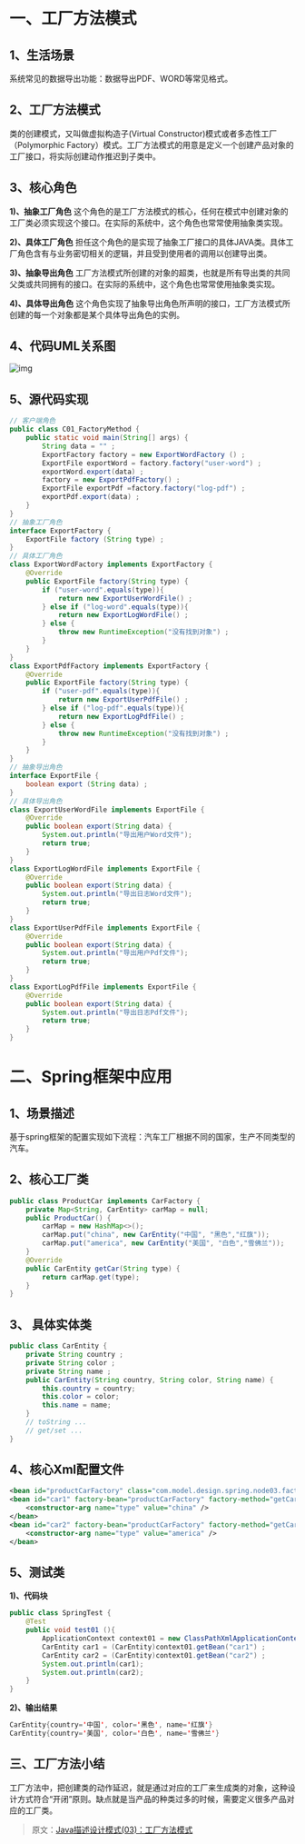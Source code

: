 # 一、工厂方法模式 

## 1、生活场景

系统常见的数据导出功能：数据导出PDF、WORD等常见格式。

## 2、工厂方法模式

类的创建模式，又叫做虚拟构造子(Virtual Constructor)模式或者多态性工厂（Polymorphic Factory）模式。工厂方法模式的用意是定义一个创建产品对象的工厂接口，将实际创建动作推迟到子类中。

## 3、核心角色

**1)、抽象工厂角色**
这个角色的是工厂方法模式的核心，任何在模式中创建对象的工厂类必须实现这个接口。在实际的系统中，这个角色也常常使用抽象类实现。

**2)、具体工厂角色**
担任这个角色的是实现了抽象工厂接口的具体JAVA类。具体工厂角色含有与业务密切相关的逻辑，并且受到使用者的调用以创建导出类。

**3)、抽象导出角色**
工厂方法模式所创建的对象的超类，也就是所有导出类的共同父类或共同拥有的接口。在实际的系统中，这个角色也常常使用抽象类实现。

**4)、具体导出角色**
这个角色实现了抽象导出角色所声明的接口，工厂方法模式所创建的每一个对象都是某个具体导出角色的实例。

## 4、代码UML关系图

![img](https://mmbiz.qpic.cn/mmbiz_png/uUIibyNXbAvDaIqTfUxDkMMicZD89CmIlQic2eZ8Vib9VC7buQ3CSM29x797LJjxaAY7ibWSgZk9H7PCicaXROH91gMQ/640?wx_fmt=png&tp=webp&wxfrom=5&wx_lazy=1&wx_co=1)

## 5、源代码实现

```java
// 客户端角色
public class C01_FactoryMethod {
    public static void main(String[] args) {
        String data = "" ;
        ExportFactory factory = new ExportWordFactory () ;
        ExportFile exportWord = factory.factory("user-word") ;
        exportWord.export(data) ;
        factory = new ExportPdfFactory() ;
        ExportFile exportPdf =factory.factory("log-pdf") ;
        exportPdf.export(data) ;
    }
}
// 抽象工厂角色
interface ExportFactory {
    ExportFile factory (String type) ;
}
// 具体工厂角色
class ExportWordFactory implements ExportFactory {
    @Override
    public ExportFile factory(String type) {
        if ("user-word".equals(type)){
            return new ExportUserWordFile() ;
        } else if ("log-word".equals(type)){
            return new ExportLogWordFile() ;
        } else {
            throw new RuntimeException("没有找到对象") ;
        }
    }
}
class ExportPdfFactory implements ExportFactory {
    @Override
    public ExportFile factory(String type) {
        if ("user-pdf".equals(type)){
            return new ExportUserPdfFile() ;
        } else if ("log-pdf".equals(type)){
            return new ExportLogPdfFile() ;
        } else {
            throw new RuntimeException("没有找到对象") ;
        }
    }
}
// 抽象导出角色
interface ExportFile {
    boolean export (String data) ;
}
// 具体导出角色
class ExportUserWordFile implements ExportFile {
    @Override
    public boolean export(String data) {
        System.out.println("导出用户Word文件");
        return true;
    }
}
class ExportLogWordFile implements ExportFile {
    @Override
    public boolean export(String data) {
        System.out.println("导出日志Word文件");
        return true;
    }
}
class ExportUserPdfFile implements ExportFile {
    @Override
    public boolean export(String data) {
        System.out.println("导出用户Pdf文件");
        return true;
    }
}
class ExportLogPdfFile implements ExportFile {
    @Override
    public boolean export(String data) {
        System.out.println("导出日志Pdf文件");
        return true;
    }
}
```

# 二、Spring框架中应用 

## 1、场景描述

基于spring框架的配置实现如下流程：汽车工厂根据不同的国家，生产不同类型的汽车。

## 2、核心工厂类

```java
public class ProductCar implements CarFactory {
    private Map<String, CarEntity> carMap = null;
    public ProductCar() {
        carMap = new HashMap<>();
        carMap.put("china", new CarEntity("中国", "黑色","红旗"));
        carMap.put("america", new CarEntity("美国", "白色","雪佛兰"));
    }
    @Override
    public CarEntity getCar(String type) {
        return carMap.get(type);
    }
}
```

## 3、 具体实体类

```java
public class CarEntity {
    private String country ;
    private String color ;
    private String name ;
    public CarEntity(String country, String color, String name) {
        this.country = country;
        this.color = color;
        this.name = name;
    }
    // toString ...
    // get/set ...    
}
```



## 4、核心Xml配置文件

```xml
<bean id="productCarFactory" class="com.model.design.spring.node03.factoryMethod.ProductCar" />
<bean id="car1" factory-bean="productCarFactory" factory-method="getCar">
    <constructor-arg name="type" value="china" />
</bean>
<bean id="car2" factory-bean="productCarFactory" factory-method="getCar">
    <constructor-arg name="type" value="america" />
</bean>
```

## 5、测试类

**1)、代码块**

```java
public class SpringTest {
    @Test
    public void test01 (){
        ApplicationContext context01 = new ClassPathXmlApplicationContext("/spring/spring-factorymethod.xml");
        CarEntity car1 = (CarEntity)context01.getBean("car1") ;
        CarEntity car2 = (CarEntity)context01.getBean("car2") ;
        System.out.println(car1);
        System.out.println(car2);
    }
}
```

**2)、输出结果**

```java
CarEntity{country='中国', color='黑色', name='红旗'}
CarEntity{country='美国', color='白色', name='雪佛兰'}
```

## 三、工厂方法小结 

工厂方法中，把创建类的动作延迟，就是通过对应的工厂来生成类的对象，这种设计方式符合“开闭”原则。缺点就是当产品的种类过多的时候，需要定义很多产品对应的工厂类。



>  原文：[Java描述设计模式(03)：工厂方法模式](https://mp.weixin.qq.com/s/rvu939X8hganV2qhoyyxTg)


